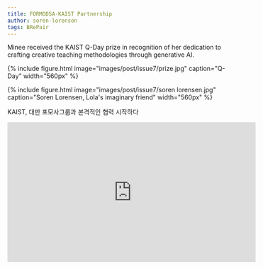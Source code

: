 ```yaml
---
title: FORMODSA-KAIST Partnership
author: soren-lorenson
tags: BRePair
---
```


Minee received the KAIST Q-Day prize in recognition of her dedication to crafting creative teaching methodologies through generative AI.

{% include figure.html image="images/post/issue7/prize.jpg" caption="Q-Day" width="560px" %}

{% include figure.html image="images/post/issue7/soren lorensen.jpg" caption="Soren Lorensen, Lola's imaginary friend" width="560px" %}


KAIST, 대만 포모사그룹과 본격적인 협력 시작하다​

<iframe width="560" height="315" src="https://youtu.be/qV_4sJSkz3U?si=hAUf608uDJdm2W51" title="YouTube video player" frameborder="0" allow="accelerometer; autoplay; clipboard-write; encrypted-media; gyroscope; picture-in-picture; web-share" allowfullscreen></iframe>
